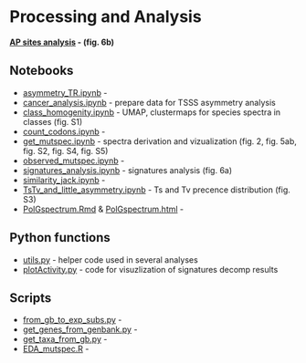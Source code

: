 # Processing and Analysis

**[AP sites analysis](./abasic_sites/) - (fig. 6b)**

## Notebooks

- [asymmetry_TR.ipynb](asymmetry_TR.ipynb) - 
- [cancer_analysis.ipynb](cancer_analysis.ipynb) - prepare data for TSSS asymmetry analysis
- [class_homogenity.ipynb](class_homogenity.ipynb) - UMAP, clustermaps for species spectra in classes (fig. S1)
- [count_codons.ipynb](count_codons.ipynb) - 
- [get_mutspec.ipynb](get_mutspec.ipynb) - spectra derivation and vizualization (fig. 2, fig. 5ab, fig. S2, fig. S4, fig. S5)
- [observed_mutspec.ipynb](observed_mutspec.ipynb) - 
- [signatures_analysis.ipynb](signatures_analysis.ipynb) - signatures analysis (fig. 6a)
- [similarity_jack.ipynb](similarity_jack.ipynb) - 
- [TsTv_and_little_asymmetry.ipynb](TsTv_and_little_asymmetry.ipynb) - Ts and Tv precence distribution (fig. S3)
- [PolGspectrum.Rmd](PolGspectrum.Rmd) & [PolGspectrum.html](PolGspectrum.html) -

## Python functions

- [utils.py](utils.py) - helper code used in several analyses
- [plotActivity.py](plotActivity.py) - code for visuzlization of signatures decomp results

## Scripts

- [from_gb_to_exp_subs.py](from_gb_to_exp_subs.py) - 
- [get_genes_from_genbank.py](get_genes_from_genbank.py) - 
- [get_taxa_from_gb.py](get_taxa_from_gb.py) - 
- [EDA_mutspec.R](EDA_mutspec.R) - 
